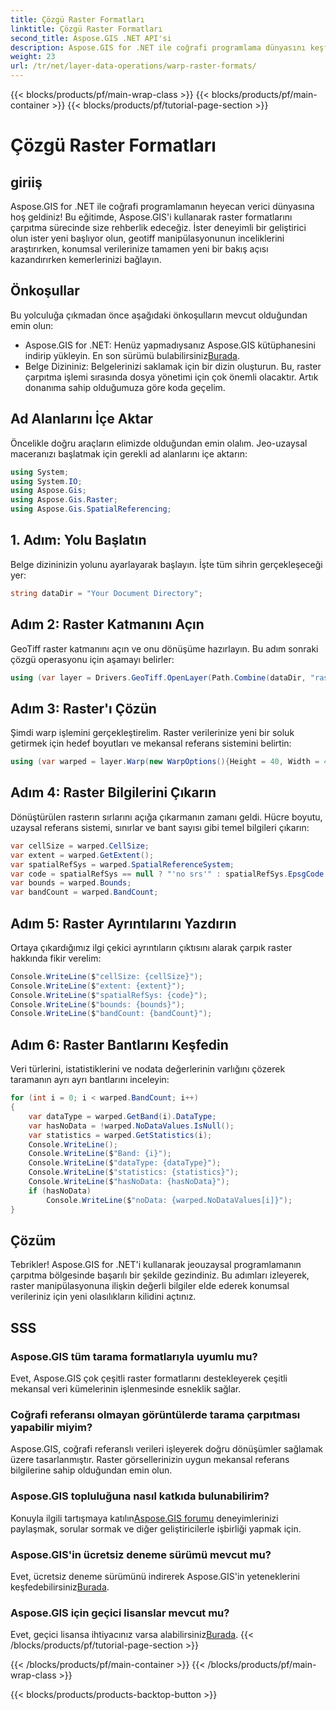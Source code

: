 ```yaml
---
title: Çözgü Raster Formatları
linktitle: Çözgü Raster Formatları
second_title: Aspose.GIS .NET API'si
description: Aspose.GIS for .NET ile coğrafi programlama dünyasını keşfedin. Gelişmiş mekansal veri görselleştirmesi için raster formatlarını adım adım çarpıtmayı öğrenin.
weight: 23
url: /tr/net/layer-data-operations/warp-raster-formats/
---
```


{{< blocks/products/pf/main-wrap-class >}}
{{< blocks/products/pf/main-container >}}
{{< blocks/products/pf/tutorial-page-section >}}

# Çözgü Raster Formatları

## giriiş
Aspose.GIS for .NET ile coğrafi programlamanın heyecan verici dünyasına hoş geldiniz! Bu eğitimde, Aspose.GIS'i kullanarak raster formatlarını çarpıtma sürecinde size rehberlik edeceğiz. İster deneyimli bir geliştirici olun ister yeni başlıyor olun, geotiff manipülasyonunun inceliklerini araştırırken, konumsal verilerinize tamamen yeni bir bakış açısı kazandırırken kemerlerinizi bağlayın.
## Önkoşullar
Bu yolculuğa çıkmadan önce aşağıdaki önkoşulların mevcut olduğundan emin olun:
-  Aspose.GIS for .NET: Henüz yapmadıysanız Aspose.GIS kütüphanesini indirip yükleyin. En son sürümü bulabilirsiniz[Burada](https://releases.aspose.com/gis/net/).
- Belge Dizininiz: Belgelerinizi saklamak için bir dizin oluşturun. Bu, raster çarpıtma işlemi sırasında dosya yönetimi için çok önemli olacaktır.
Artık donanıma sahip olduğumuza göre koda geçelim.
## Ad Alanlarını İçe Aktar
Öncelikle doğru araçların elimizde olduğundan emin olalım. Jeo-uzaysal maceranızı başlatmak için gerekli ad alanlarını içe aktarın:
```csharp
using System;
using System.IO;
using Aspose.Gis;
using Aspose.Gis.Raster;
using Aspose.Gis.SpatialReferencing;
```
## 1. Adım: Yolu Başlatın
Belge dizininizin yolunu ayarlayarak başlayın. İşte tüm sihrin gerçekleşeceği yer:
```csharp
string dataDir = "Your Document Directory";
```
## Adım 2: Raster Katmanını Açın
GeoTiff raster katmanını açın ve onu dönüşüme hazırlayın. Bu adım sonraki çözgü operasyonu için aşamayı belirler:
```csharp
using (var layer = Drivers.GeoTiff.OpenLayer(Path.Combine(dataDir, "raster_float32.tif")))
```
## Adım 3: Raster'ı Çözün
Şimdi warp işlemini gerçekleştirelim. Raster verilerinize yeni bir soluk getirmek için hedef boyutları ve mekansal referans sistemini belirtin:
```csharp
using (var warped = layer.Warp(new WarpOptions(){Height = 40, Width = 40, TargetSpatialReferenceSystem = SpatialReferenceSystem.Wgs84}))
```
## Adım 4: Raster Bilgilerini Çıkarın
Dönüştürülen rasterın sırlarını açığa çıkarmanın zamanı geldi. Hücre boyutu, uzaysal referans sistemi, sınırlar ve bant sayısı gibi temel bilgileri çıkarın:
```csharp
var cellSize = warped.CellSize;
var extent = warped.GetExtent();
var spatialRefSys = warped.SpatialReferenceSystem;
var code = spatialRefSys == null ? "'no srs'" : spatialRefSys.EpsgCode.ToString();
var bounds = warped.Bounds;
var bandCount = warped.BandCount;
```
## Adım 5: Raster Ayrıntılarını Yazdırın
Ortaya çıkardığımız ilgi çekici ayrıntıların çıktısını alarak çarpık raster hakkında fikir verelim:
```csharp
Console.WriteLine($"cellSize: {cellSize}");
Console.WriteLine($"extent: {extent}");
Console.WriteLine($"spatialRefSys: {code}");
Console.WriteLine($"bounds: {bounds}");
Console.WriteLine($"bandCount: {bandCount}");
```
## Adım 6: Raster Bantlarını Keşfedin
Veri türlerini, istatistiklerini ve nodata değerlerinin varlığını çözerek taramanın ayrı ayrı bantlarını inceleyin:
```csharp
for (int i = 0; i < warped.BandCount; i++)
{
    var dataType = warped.GetBand(i).DataType;
    var hasNoData = !warped.NoDataValues.IsNull();
    var statistics = warped.GetStatistics(i);
    Console.WriteLine();
    Console.WriteLine($"Band: {i}");
    Console.WriteLine($"dataType: {dataType}");
    Console.WriteLine($"statistics: {statistics}");
    Console.WriteLine($"hasNoData: {hasNoData}");
    if (hasNoData)
        Console.WriteLine($"noData: {warped.NoDataValues[i]}");
}
```
## Çözüm
Tebrikler! Aspose.GIS for .NET'i kullanarak jeouzaysal programlamanın çarpıtma bölgesinde başarılı bir şekilde gezindiniz. Bu adımları izleyerek, raster manipülasyonuna ilişkin değerli bilgiler elde ederek konumsal verileriniz için yeni olasılıkların kilidini açtınız.
## SSS
### Aspose.GIS tüm tarama formatlarıyla uyumlu mu?
Evet, Aspose.GIS çok çeşitli raster formatlarını destekleyerek çeşitli mekansal veri kümelerinin işlenmesinde esneklik sağlar.
### Coğrafi referansı olmayan görüntülerde tarama çarpıtması yapabilir miyim?
Aspose.GIS, coğrafi referanslı verileri işleyerek doğru dönüşümler sağlamak üzere tasarlanmıştır. Raster görsellerinizin uygun mekansal referans bilgilerine sahip olduğundan emin olun.
### Aspose.GIS topluluğuna nasıl katkıda bulunabilirim?
 Konuyla ilgili tartışmaya katılın[Aspose.GIS forumu](https://forum.aspose.com/c/gis/33) deneyimlerinizi paylaşmak, sorular sormak ve diğer geliştiricilerle işbirliği yapmak için.
### Aspose.GIS'in ücretsiz deneme sürümü mevcut mu?
 Evet, ücretsiz deneme sürümünü indirerek Aspose.GIS'in yeteneklerini keşfedebilirsiniz[Burada](https://releases.aspose.com/).
### Aspose.GIS için geçici lisanslar mevcut mu?
 Evet, geçici lisansa ihtiyacınız varsa alabilirsiniz[Burada](https://purchase.aspose.com/temporary-license/).
{{< /blocks/products/pf/tutorial-page-section >}}

{{< /blocks/products/pf/main-container >}}
{{< /blocks/products/pf/main-wrap-class >}}

{{< blocks/products/products-backtop-button >}}
